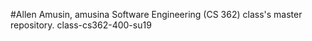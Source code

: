 #Allen Amusin, amusina 
Software Engineering (CS 362) class's master repository.
class-cs362-400-su19

